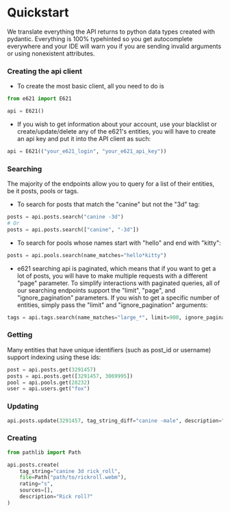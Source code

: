 # Quickstart

We translate everything the API returns to python data types created with pydantic. Everything is 100% typehinted so you get autocomplete everywhere and your IDE will warn you if you are sending invalid arguments or using nonexistent attributes.

### Creating the api client
* To create the most basic client, all you need to do is
```python
from e621 import E621

api = E621()
```

* If you wish to get information about your account, use your blacklist or create/update/delete any of the e621's entities, you will have to create an api key and put it into the API client as such:
```python
api = E621(("your_e621_login", "your_e621_api_key"))
```

### Searching
The majority of the endpoints allow you to query for a list of their entities, be it posts, pools or tags.
* To search for posts that match the "canine" but not the "3d" tag:
```python
posts = api.posts.search("canine -3d")
# Or
posts = api.posts.search(["canine", "-3d"])
```
* To search for pools whose names start with "hello" and end with "kitty":
```python
posts = api.pools.search(name_matches="hello*kitty")
```
* e621 searching api is paginated, which means that if you want to get a lot of posts, you will have to make multiple requests with a different "page" parameter. To simplify interactions with paginated queries, all of our searching endpoints support the "limit", "page", and "ignore_pagination" parameters. If you wish to get a specific number of entities, simply pass the "limit" and "ignore_pagination" arguments:
```python
tags = api.tags.search(name_matches="large_*", limit=900, ignore_pagination=True)
```
### Getting
Many entities that have unique identifiers (such as post_id or username) support indexing using these ids:
```python
post = api.posts.get(3291457)
posts = api.posts.get([3291457, 3069995])
pool = api.pools.get(28232)
user = api.users.get("fox")
```
### Updating
```python
api.posts.update(3291457, tag_string_diff="canine -male", description="Rick roll?")
```
### Creating
```python
from pathlib import Path

api.posts.create(
    tag_string="canine 3d rick_roll",
    file=Path("path/to/rickroll.webm"),
    rating="s",
    sources=[],
    description="Rick roll?"
)
```